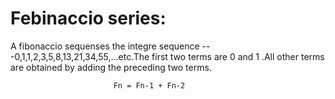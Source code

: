 Febinaccio series:
======================

A fibonaccio sequenses  the integre sequence ---0,1,1,2,3,5,8,13,21,34,55,...etc.The first two terms are 0 and 1 .All other terms are obtained by adding the preceding two terms.

                           Fn = Fn-1 + Fn-2